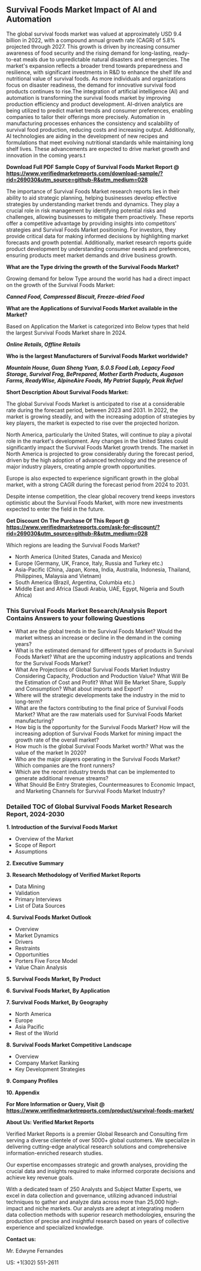 <h2>Survival Foods Market Impact of AI and Automation</h2>The global survival foods market was valued at approximately USD 9.4 billion in 2022, with a compound annual growth rate (CAGR) of 5.8% projected through 2027. This growth is driven by increasing consumer awareness of food security and the rising demand for long-lasting, ready-to-eat meals due to unpredictable natural disasters and emergencies. The market's expansion reflects a broader trend towards preparedness and resilience, with significant investments in R&D to enhance the shelf life and nutritional value of survival foods. As more individuals and organizations focus on disaster readiness, the demand for innovative survival food products continues to rise.The integration of artificial intelligence (AI) and automation is transforming the survival foods market by improving production efficiency and product development. AI-driven analytics are being utilized to predict market trends and consumer preferences, enabling companies to tailor their offerings more precisely. Automation in manufacturing processes enhances the consistency and scalability of survival food production, reducing costs and increasing output. Additionally, AI technologies are aiding in the development of new recipes and formulations that meet evolving nutritional standards while maintaining long shelf lives. These advancements are expected to drive market growth and innovation in the coming years.t</p><p id="" class=""><strong>Download Full PDF Sample Copy of Survival Foods Market Report @ <a href="https://www.verifiedmarketreports.com/download-sample/?rid=269030&utm_source=github-R&utm_medium=028" target="_blank">https://www.verifiedmarketreports.com/download-sample/?rid=269030&utm_source=github-R&utm_medium=028</a></strong></p><p>The importance of&nbsp;Survival Foods Market research reports lies in their ability to aid strategic planning, helping businesses develop effective strategies by understanding market trends and dynamics. They play a crucial role in risk management by identifying potential risks and challenges, allowing businesses to mitigate them proactively. These reports offer a competitive advantage by providing insights into competitors' strategies and Survival Foods Market positioning. For investors, they provide critical data for making informed decisions by highlighting market forecasts and growth potential. Additionally, market research reports guide product development by understanding consumer needs and preferences, ensuring products meet market demands and drive business growth.</p><p><strong>What are the&nbsp;Type driving the growth of the Survival Foods Market?</strong></p><p id="" class="">Growing demand for below Type around the world has had a direct impact on the growth of the Survival Foods Market:</p><em><strong>Canned Food, Compressed Biscuit, Freeze-dried Food</strong></em></p><strong>What are the&nbsp;Applications&nbsp;of Survival Foods Market available in the Market?</strong></p><p id="" class="">Based on Application the Market is categorized into Below types that held the largest Survival Foods Market share In 2024.</p><em><strong>Online Retails, Offline Retails</strong></em></p><strong>Who is the largest Manufacturers of Survival Foods Market worldwide?</strong></p><p><em><strong>Mountain House, Guan Sheng Yuan, S.0.S Food Lab, Legacy Food Storage, Survival Frog, BePrepared, Mother Earth Products, Augason Farms, ReadyWise, AlpineAire Foods, My Patriot Supply, Peak Refuel</strong></em></p><p id="" class=""><strong>Short Description About Survival Foods Market:</strong></p><p>The global Survival Foods Market is anticipated to rise at a considerable rate during the forecast period, between 2023 and 2031. In 2022, the market is growing steadily, and with the increasing adoption of strategies by key players, the market is expected to rise over the projected horizon.</p><p>North America, particularly the United States, will continue to play a pivotal role in the market's development. Any changes in the United States could significantly impact the Survival Foods Market growth trends. The market in North America is projected to grow considerably during the forecast period, driven by the high adoption of advanced technology and the presence of major industry players, creating ample growth opportunities.</p><p>Europe is also expected to experience significant growth in the global market, with a strong CAGR during the forecast period from 2024 to 2031.</p><p>Despite intense competition, the clear global recovery trend keeps investors optimistic about the Survival Foods Market, with more new investments expected to enter the field in the future.</p><p id="" class=""><strong>Get Discount On The Purchase Of This Report @ <a href="https://www.verifiedmarketreports.com/ask-for-discount/?rid=269030&utm_source=github-R&utm_medium=028" target="_blank">https://www.verifiedmarketreports.com/ask-for-discount/?rid=269030&utm_source=github-R&utm_medium=028</a></strong></p>Which regions are leading the Survival Foods Market?</p><ul><li>North America (United States, Canada and Mexico)</li><li>Europe (Germany, UK, France, Italy, Russia and Turkey etc.)</li><li>Asia-Pacific (China, Japan, Korea, India, Australia, Indonesia, Thailand, Philippines, Malaysia and Vietnam)</li><li>South America (Brazil, Argentina, Columbia etc.)</li><li>Middle East and Africa (Saudi Arabia, UAE, Egypt, Nigeria and South Africa)</li></ul><h3 id="" class="">This Survival Foods Market Research/Analysis Report Contains Answers to your following Questions</h3><ul><li>What are the global trends in the Survival Foods Market? Would the market witness an increase or decline in the demand in the coming years?</li><li>What is the estimated demand for different types of products in Survival Foods Market? What are the upcoming industry applications and trends for the Survival Foods Market?</li><li>What Are Projections of Global Survival Foods Market Industry Considering Capacity, Production and Production Value? What Will Be the Estimation of Cost and Profit? What Will Be Market Share, Supply and Consumption? What about imports and Export?</li><li>Where will the strategic developments take the industry in the mid to long-term?</li><li>What are the factors contributing to the final price of Survival Foods Market? What are the raw materials used for Survival Foods Market manufacturing?</li><li>How big is the opportunity for the Survival Foods Market? How will the increasing adoption of Survival Foods Market for mining impact the growth rate of the overall market?</li><li>How much is the global Survival Foods Market worth? What was the value of the market In 2020?</li><li>Who are the major players operating in the Survival Foods Market? Which companies are the front runners?</li><li>Which are the recent industry trends that can be implemented to generate additional revenue streams?</li><li>What Should Be Entry Strategies, Countermeasures to Economic Impact, and Marketing Channels for Survival Foods Market Industry?</li></ul><h3 id="" class="">Detailed TOC of Global Survival Foods Market Research Report, 2024-2030</h3><p id="" class=""><strong>1. Introduction of the Survival Foods Market</strong></p><ul><li>Overview of the Market</li><li>Scope of Report</li><li>Assumptions</li></ul><p id="" class=""><strong>2. Executive Summary</strong></p><p id="" class=""><strong>3. Research Methodology of Verified Market Reports</strong></p><ul><li>Data Mining</li><li>Validation</li><li>Primary Interviews</li><li>List of Data Sources</li></ul><p id="" class=""><strong>4. Survival Foods Market Outlook</strong></p><ul><li>Overview</li><li>Market Dynamics</li><li>Drivers</li><li>Restraints</li><li>Opportunities</li><li>Porters Five Force Model</li><li>Value Chain Analysis</li></ul><p id="" class=""><strong>5. Survival Foods Market, By Product</strong></p><p id="" class=""><strong>6. Survival Foods Market, By Application</strong></p><p id="" class=""><strong>7. Survival Foods Market, By Geography</strong></p><ul><li>North America</li><li>Europe</li><li>Asia Pacific</li><li>Rest of the World</li></ul><p id="" class=""><strong>8. Survival Foods Market Competitive Landscape</strong></p><ul><li>Overview</li><li>Company Market Ranking</li><li>Key Development Strategies</li></ul><p id="" class=""><strong>9. Company Profiles</strong></p><p id="" class=""><strong>10. Appendix</strong></p><p id="" class=""><strong>For More Information or Query, Visit @ <a href="https://www.verifiedmarketreports.com/product/survival-foods-market/" target="_blank">https://www.verifiedmarketreports.com/product/survival-foods-market/</a></strong></p><p id="" class=""><strong>About Us: Verified Market Reports</strong></p><p id="" class="">Verified Market Reports is a premier Global Research and Consulting firm serving a diverse clientele of over 5000+ global customers. We specialize in delivering cutting-edge analytical research solutions and comprehensive information-enriched research studies.</p><p id="" class="">Our expertise encompasses strategic and growth analyses, providing the crucial data and insights required to make informed corporate decisions and achieve key revenue goals.</p><p id="" class="">With a dedicated team of 250 Analysts and Subject Matter Experts, we excel in data collection and governance, utilizing advanced industrial techniques to gather and analyze data across more than 25,000 high-impact and niche markets. Our analysts are adept at integrating modern data collection methods with superior research methodologies, ensuring the production of precise and insightful research based on years of collective experience and specialized knowledge.</p><p id="" class=""><strong>Contact us:</strong></p><p id="" class="">Mr. Edwyne Fernandes</p><p id="" class="">US: +1(302) 551-2611</p>